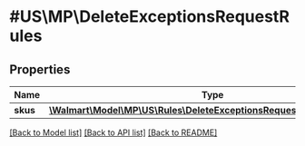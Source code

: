 # #US\MP\DeleteExceptionsRequestRules

## Properties

Name | Type | Description | Notes
------------ | ------------- | ------------- | -------------
**skus** | [**\Walmart\Model\MP\US\Rules\DeleteExceptionsRequestRulesSkusInner[]**](DeleteExceptionsRequestRulesSkusInner.md) |  | [optional]


[[Back to Model list]](../) [[Back to API list]](../../Api/US/MP) [[Back to README]](../../README.md)
